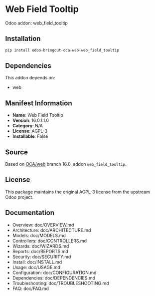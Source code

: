 # Web Field Tooltip

Odoo addon: web_field_tooltip

## Installation

```bash
pip install odoo-bringout-oca-web-web_field_tooltip
```

## Dependencies

This addon depends on:
- web

## Manifest Information

- **Name**: Web Field Tooltip
- **Version**: 16.0.1.1.0
- **Category**: N/A
- **License**: AGPL-3
- **Installable**: False

## Source

Based on [OCA/web](https://github.com/OCA/web) branch 16.0, addon `web_field_tooltip`.

## License

This package maintains the original AGPL-3 license from the upstream Odoo project.

## Documentation

- Overview: doc/OVERVIEW.md
- Architecture: doc/ARCHITECTURE.md
- Models: doc/MODELS.md
- Controllers: doc/CONTROLLERS.md
- Wizards: doc/WIZARDS.md
- Reports: doc/REPORTS.md
- Security: doc/SECURITY.md
- Install: doc/INSTALL.md
- Usage: doc/USAGE.md
- Configuration: doc/CONFIGURATION.md
- Dependencies: doc/DEPENDENCIES.md
- Troubleshooting: doc/TROUBLESHOOTING.md
- FAQ: doc/FAQ.md
